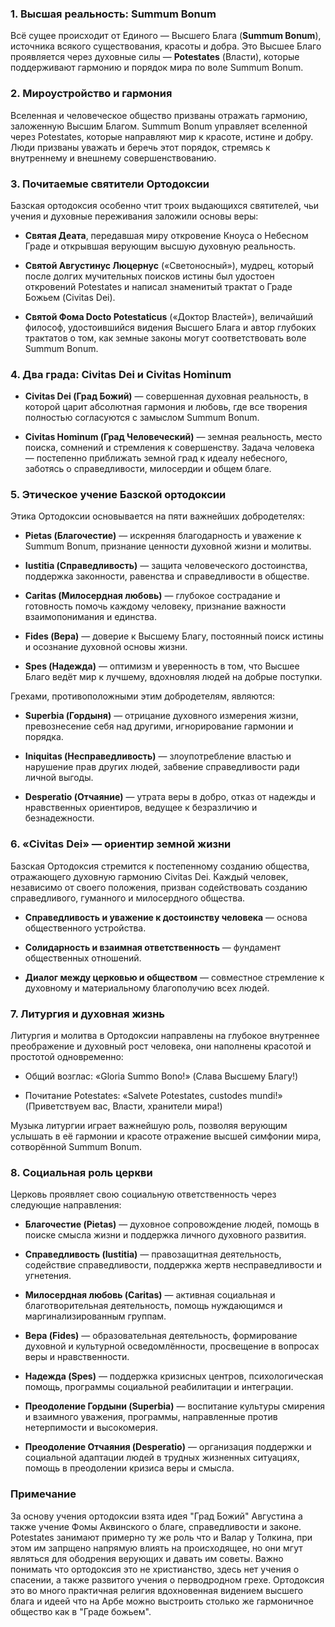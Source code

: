 ### 1. Высшая реальность: Summum Bonum

Всё сущее происходит от Единого — Высшего Блага (**Summum Bonum**), источника всякого существования, красоты и добра. Это Высшее Благо проявляется через духовные силы — **Potestates** (Власти), которые поддерживают гармонию и порядок мира по воле Summum Bonum.

### 2. Мироустройство и гармония

Вселенная и человеческое общество призваны отражать гармонию, заложенную Высшим Благом. Summum Bonum управляет вселенной через Potestates, которые направляют мир к красоте, истине и добру. Люди призваны уважать и беречь этот порядок, стремясь к внутреннему и внешнему совершенствованию.

### 3. Почитаемые святители Ортодоксии

Базская ортодоксия особенно чтит троих выдающихся святителей, чьи учения и духовные переживания заложили основы веры:

- **Святая Деата**, передавшая миру откровение Кноуса о Небесном Граде и открывшая верующим высшую духовную реальность.
    
- **Святой Августинус Люцернус** («Светоносный»), мудрец, который после долгих мучительных поисков истины был удостоен откровений Potestates и написал знаменитый трактат о Граде Божьем (Civitas Dei).
    
- **Святой Фома Docto Potestaticus** («Доктор Властей»), величайший философ, удостоившийся видения Высшего Блага и автор глубоких трактатов о том, как земные законы могут соответствовать воле Summum Bonum.
    

### 4. Два града: Civitas Dei и Civitas Hominum

- **Civitas Dei (Град Божий)** — совершенная духовная реальность, в которой царит абсолютная гармония и любовь, где все творения полностью согласуются с замыслом Summum Bonum.
    
- **Civitas Hominum (Град Человеческий)** — земная реальность, место поиска, сомнений и стремления к совершенству. Задача человека — постепенно приближать земной град к идеалу небесного, заботясь о справедливости, милосердии и общем благе.
    

### 5. Этическое учение Базской ортодоксии

Этика Ортодоксии основывается на пяти важнейших добродетелях:

- **Pietas (Благочестие)** — искренняя благодарность и уважение к Summum Bonum, признание ценности духовной жизни и молитвы.
    
- **Iustitia (Справедливость)** — защита человеческого достоинства, поддержка законности, равенства и справедливости в обществе.
    
- **Caritas (Милосердная любовь)** — глубокое сострадание и готовность помочь каждому человеку, признание важности взаимопонимания и единства.
    
- **Fides (Вера)** — доверие к Высшему Благу, постоянный поиск истины и осознание духовной основы жизни.
    
- **Spes (Надежда)** — оптимизм и уверенность в том, что Высшее Благо ведёт мир к лучшему, вдохновляя людей на добрые поступки.
    

Грехами, противоположными этим добродетелям, являются:

- **Superbia (Гордыня)** — отрицание духовного измерения жизни, превознесение себя над другими, игнорирование гармонии и порядка.
    
- **Iniquitas (Несправедливость)** — злоупотребление властью и нарушение прав других людей, забвение справедливости ради личной выгоды.
    
- **Desperatio (Отчаяние)** — утрата веры в добро, отказ от надежды и нравственных ориентиров, ведущее к безразличию и безнадежности.
    

### 6. «Civitas Dei» — ориентир земной жизни

Базская Ортодоксия стремится к постепенному созданию общества, отражающего духовную гармонию Civitas Dei. Каждый человек, независимо от своего положения, призван содействовать созданию справедливого, гуманного и милосердного общества.

- **Справедливость и уважение к достоинству человека** — основа общественного устройства.
    
- **Солидарность и взаимная ответственность** — фундамент общественных отношений.
    
- **Диалог между церковью и обществом** — совместное стремление к духовному и материальному благополучию всех людей.
    

### 7. Литургия и духовная жизнь

Литургия и молитва в Ортодоксии направлены на глубокое внутреннее преображение и духовный рост человека, они наполнены красотой и простотой одновременно:

- Общий возглас: «Gloria Summo Bono!» (Слава Высшему Благу!)
    
- Почитание Potestates: «Salvete Potestates, custodes mundi!» (Приветствуем вас, Власти, хранители мира!)
    

Музыка литургии играет важнейшую роль, позволяя верующим услышать в её гармонии и красоте отражение высшей симфонии мира, сотворённой Summum Bonum.

### 8. Социальная роль церкви

Церковь проявляет свою социальную ответственность через следующие направления:

- **Благочестие (Pietas)** — духовное сопровождение людей, помощь в поиске смысла жизни и поддержка личного духовного развития.
    
- **Справедливость (Iustitia)** — правозащитная деятельность, содействие справедливости, поддержка жертв несправедливости и угнетения.
    
- **Милосердная любовь (Caritas)** — активная социальная и благотворительная деятельность, помощь нуждающимся и маргинализированным группам.
    
- **Вера (Fides)** — образовательная деятельность, формирование духовной и культурной осведомлённости, просвещение в вопросах веры и нравственности.
    
- **Надежда (Spes)** — поддержка кризисных центров, психологическая помощь, программы социальной реабилитации и интеграции.
    
- **Преодоление Гордыни (Superbia)** — воспитание культуры смирения и взаимного уважения, программы, направленные против нетерпимости и высокомерия.
    
- **Преодоление Отчаяния (Desperatio)** — организация поддержки и социальной адаптации людей в трудных жизненных ситуациях, помощь в преодолении кризиса веры и смысла.
    
### Примечание
За основу учения ортодоксии взята идея "Град Божий" Августина а также учение Фомы Аквинского о благе, справедливости и законе. Potestates занимают примерно ту же роль что и Валар у Толкина, при этом им запрщено напрямую влиять на происходящее, но они мгут являться для ободрения верующих и давать им советы.  Важно понимать что ортодоксия это не христианство, здесь нет учения о спасении, а также развитого учения о  перводродном грехе. Ортодоксия это во много практичная религия вдохновенная видением высшего блага и идеей что на Арбе можно выстроить столько же гармоничное общество как в "Граде божьем".